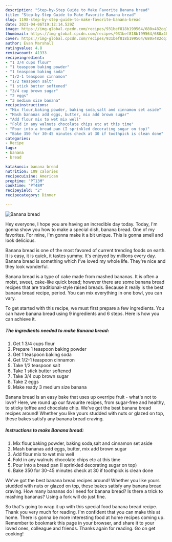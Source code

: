 ```yaml
---
description: "Step-by-Step Guide to Make Favorite Banana bread"
title: "Step-by-Step Guide to Make Favorite Banana bread"
slug: 1198-step-by-step-guide-to-make-favorite-banana-bread
date: 2021-04-06T19:12:14.529Z
image: https://img-global.cpcdn.com/recipes/931bef818b199564/680x482cq70/banana-bread-recipe-main-photo.jpg
thumbnail: https://img-global.cpcdn.com/recipes/931bef818b199564/680x482cq70/banana-bread-recipe-main-photo.jpg
cover: https://img-global.cpcdn.com/recipes/931bef818b199564/680x482cq70/banana-bread-recipe-main-photo.jpg
author: Evan Marshall
ratingvalue: 4.8
reviewcount: 41333
recipeingredient:
- "1 3/4 cups flour"
- "1 teaspoon baking powder"
- "1 teaspoon baking soda"
- "1/2-1 teaspoon cinnamon"
- "1/2 teaspoon salt"
- "1 stick butter softened"
- "3/4 cup brown sugar"
- "2 eggs"
- "3 medium size banana"
recipeinstructions:
- "Mix flour,baking powder, baking soda,salt and cinnamon set aside"
- "Mash bananas add eggs, butter, mix add brown sugar"
- "Add flour mix to wet mix well"
- "Fold in any walnuts chocolate chips etc at this time"
- "Pour into a bread pan (I sprinkled decorating sugar on top)"
- "Bake 350 for 30-45 minutes check at 30 if toothpick is clean done"
categories:
- Recipe
tags:
- banana
- bread

katakunci: banana bread 
nutrition: 109 calories
recipecuisine: American
preptime: "PT13M"
cooktime: "PT48M"
recipeyield: "2"
recipecategory: Dinner

---
```



![Banana bread](https://img-global.cpcdn.com/recipes/931bef818b199564/680x482cq70/banana-bread-recipe-main-photo.jpg)

Hey everyone, I hope you are having an incredible day today. Today, I'm gonna show you how to make a special dish, banana bread. One of my favorites. For mine, I'm gonna make it a bit unique. This is gonna smell and look delicious.

Banana bread is one of the most favored of current trending foods on earth. It is easy, it is quick, it tastes yummy. It's enjoyed by millions every day. Banana bread is something which I've loved my whole life. They're nice and they look wonderful.

Banana bread is a type of cake made from mashed bananas. It is often a moist, sweet, cake-like quick bread; however there are some banana bread recipes that are traditional-style raised breads. Because it really is the best banana bread recipe, period. You can mix everything in one bowl, you can vary.


To get started with this recipe, we must first prepare a few ingredients. You can have banana bread using 9 ingredients and 6 steps. Here is how you can achieve it.

<!--inarticleads1-->

##### The ingredients needed to make Banana bread:

1. Get 1 3/4 cups flour
1. Prepare 1 teaspoon baking powder
1. Get 1 teaspoon baking soda
1. Get 1/2-1 teaspoon cinnamon
1. Take 1/2 teaspoon salt
1. Take 1 stick butter softened
1. Take 3/4 cup brown sugar
1. Take 2 eggs
1. Make ready 3 medium size banana


Banana bread is an easy bake that uses up overripe fruit - what&#39;s not to love? Here, we round up our favourite recipes, from sugar-free and healthy, to sticky toffee and chocolate chip. We&#39;ve got the best banana bread recipes around! Whether you like yours studded with nuts or glazed on top, these bakes satisfy any banana bread craving. 

<!--inarticleads2-->

##### Instructions to make Banana bread:

1. Mix flour,baking powder, baking soda,salt and cinnamon set aside
1. Mash bananas add eggs, butter, mix add brown sugar
1. Add flour mix to wet mix well
1. Fold in any walnuts chocolate chips etc at this time
1. Pour into a bread pan (I sprinkled decorating sugar on top)
1. Bake 350 for 30-45 minutes check at 30 if toothpick is clean done


We&#39;ve got the best banana bread recipes around! Whether you like yours studded with nuts or glazed on top, these bakes satisfy any banana bread craving. How many bananas do I need for banana bread? Is there a trick to mashing bananas? Using a fork will do just fine. 

So that's going to wrap it up with this special food banana bread recipe. Thank you very much for reading. I'm confident that you can make this at home. There is gonna be more interesting food at home recipes coming up. Remember to bookmark this page in your browser, and share it to your loved ones, colleague and friends. Thanks again for reading. Go on get cooking!
